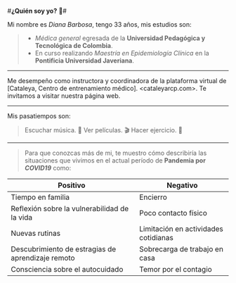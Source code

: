 #**¿Quién soy yo?** :woman:#

Mi nombre es *Diana Barbosa*, tengo 33 años, mis estudios son:
> - *Médica general* egresada de la **Universidad Pedagógica y Tecnológica de Colombia**.
> - En curso realizando *Maestría en Epidemiología Clínica* en la **Pontificia Universidad Javeriana**.

___

Me desempeño como instructora y coordinadora de la plataforma virtual de [Cataleya, Centro de entrenamiento médico]. <cataleyarcp.com>. 
Te invitamos a visitar nuestra página web. 

___

Mis pasatiempos son: 
> Escuchar música. :musical_score:
> Ver películas. :clapper: 
> Hacer ejercicio. :runner:

___

> Para que conozcas más de mi, te muestro cómo describiría las situaciones que vivimos en el actual período de **Pandemia por *COVID19*** como: 

Positivo | Negativo
-------- | --------
Tiempo en familia | Encierro 
Reflexión sobre la vulnerabilidad de la vida | Poco contacto físico
Nuevas rutinas | Limitación en actividades cotidianas
Descubrimiento de estragias de aprendizaje remoto | Sobrecarga de trabajo en casa
Consciencia sobre el autocuidado | Temor por el contagio

